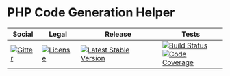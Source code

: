 # PHP Code Generation Helper

<table>
<thead>
<tr>
<th>Social</th>
<th>Legal</th>
<th>Release</th>
<th>Tests</th>
</tr>
</thead>
<tbody>
<tr>
<td>
<a href="https://gitter.im/SetBased/php-abc?utm_source=badge&utm_medium=badge&utm_campaign=pr-badge"><img src="https://badges.gitter.im/SetBased/php-abc.svg" alt="Gitter"/></a>
</td>
<td>
<a href="https://packagist.org/packages/setbased/helper-code-store-php"><img src="https://poser.pugx.org/setbased/helper-code-store-php/license" alt="License"/></a>
</td>
<td>
<a href="https://packagist.org/packages/setbased/helper-code-store-php"><img src="https://poser.pugx.org/setbased/helper-code-store-php/v/stable" alt="Latest Stable Version"/></a>
</td>
<td>
<a href="https://github.com/SetBased/php-helper-code-store-php/actions/workflows/unit.yml"><img src="https://github.com/SetBased/php-helper-code-store-php/actions/workflows/unit.yml/badge.svg" alt="Build Status"/></a><br/>
<a href="https://codecov.io/gh/SetBased/php-helper-code-store-php"><img src="https://codecov.io/gh/SetBased/php-helper-code-store-php/branch/master/graph/badge.svg" alt="Code Coverage"/></a>
</td>
</tr>
</tbody>
</table>
